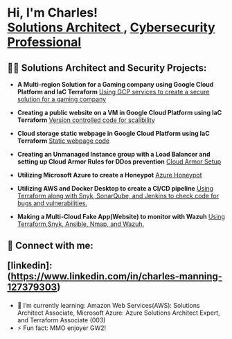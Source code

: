 <h1>Hi, I'm Charles! <br/><a href="https://github.com/Charles-Roro">Solutions Architect </a>, <a href="https://www.linkedin.com/in/charles-manning-127379303">Cybersecurity Professional</a> </h1>

<h2>👨‍💻 Solutions Architect and Security Projects:</h2>

- <b>A Multi-region Solution for a Gaming company using Google Cloud Platform and IaC Terraform</b>
      [Using GCP services to create a secure solution for a gaming company](https://github.com/Charles-Roro/Charles-GCP-Terraform.git)
  
- <b>Creating a public website on a VM in Google Cloud Platform using IaC Terraform</b>
      [Version controlled code for scalibility](https://github.com/Charles-Roro/Charles-Terraform-GCP-VM-website.git)

 - <b>Cloud storage static webpage in Google Cloud Platform using IaC Terraform</b>
     [Static webpage code](https://github.com/Charles-Roro/Charles-GCP-Terraform-Pub-Bucket.git)
   
 - <b>Creating an Unmanaged Instance group with a Load Balancer and setting up Cloud Armor Rules for DDos prevention</b>
      [Cloud Armor Setup](https://github.com/Charles-Roro/GCPCloudArmor.git)


- <b>Utilizing Microsoft Azure to create a Honeypot</b>
      [Azure Honeypot](https://github.com/Charles-Roro/ManningAzureHoneypot.git)


- <b>Utilizing AWS and Docker Desktop to create a CI/CD pipeline</b>
      [Using Terraform along with Snyk, SonarQube, and Jenkins to check code for bugs and vulnerabilities.](https://github.com/Charles-Roro/CI-CD-AWS-pipeline.git)

- <b>Making a Multi-Cloud Fake App(Website) to monitor with Wazuh</b>
      [Using Terraform,Snyk, Ansible, Nmap, and Wazuh.](https://github.com/Charles-Roro/Honeyapp.git)






<h2> 🤳 Connect with me:

[linkedin]: (https://www.linkedin.com/in/charles-manning-127379303) </h2>



- 🌱 I’m currently learning: Amazon Web Services(AWS): Solutions Architect Associate, Microsoft Azure: Azure Solutions Architect Expert, and Terraform Associate (003)
- ⚡ Fun fact: MMO enjoyer GW2!
